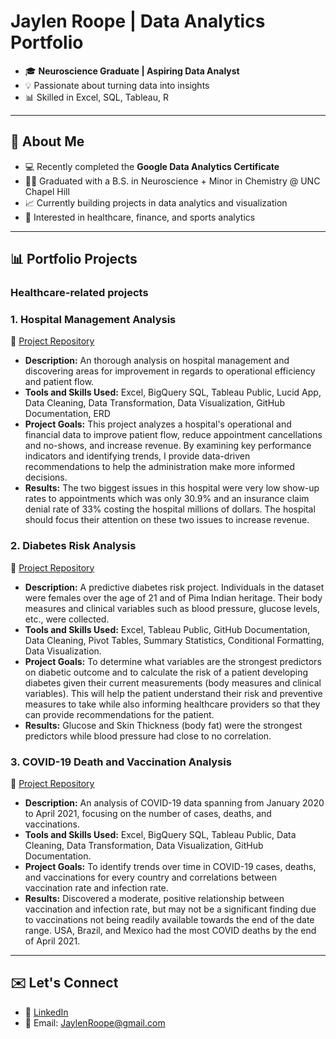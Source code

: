 # Jaylen Roope | Data Analytics Portfolio 

- 🎓 **Neuroscience Graduate | Aspiring Data Analyst**
- 💡 Passionate about turning data into insights 
- 📊 Skilled in Excel, SQL, Tableau, R

---

## 📖 About Me
- 💻 Recently completed the **Google Data Analytics Certificate**
- 🧑‍🎓 Graduated with a B.S. in Neuroscience + Minor in Chemistry @ UNC Chapel Hill
- 📈 Currently building projects in data analytics and visualization
- 🎯 Interested in healthcare, finance, and sports analytics

---

## 📊 Portfolio Projects
### Healthcare-related projects

### 1. Hospital Management Analysis
🔗 [Project Repository](https://github.com/jaylenroope-afk/Hospital-Management-)
   - **Description:**
     An thorough analysis on hospital management and discovering areas for improvement in regards to operational efficiency and patient flow. 
   - **Tools and Skills Used:**
     Excel, BigQuery SQL, Tableau Public, Lucid App, Data Cleaning, Data Transformation, Data Visualization, GitHub Documentation, ERD
   - **Project Goals:**
     This project analyzes a hospital's operational and financial data to improve patient flow, reduce appointment cancellations and no-shows, and increase revenue. By examining key performance indicators and identifying trends, I provide data-driven recommendations to help the administration make more informed decisions.
   - **Results:**
     The two biggest issues in this hospital were very low show-up rates to appointments which was only 30.9% and an insurance claim denial rate of 33% costing the hospital millions of dollars. The hospital should focus their attention on these two issues to increase revenue. 

### 2. Diabetes Risk Analysis
🔗 [Project Repository](https://github.com/jaylenroope-afk/DiabetesRiskPredictor)
   - **Description:**
     A predictive diabetes risk project. Individuals in the dataset were females over the age of 21 and of Pima Indian heritage. Their body measures and clinical variables such as blood pressure, glucose levels, etc., were collected. 
   - **Tools and Skills Used:**
     Excel, Tableau Public, GitHub Documentation, Data Cleaning, Pivot Tables, Summary Statistics, Conditional Formatting, Data Visualization.
   - **Project Goals:**
     To determine what variables are the strongest predictors on diabetic outcome and to calculate the risk of a patient developing diabetes given their current measurements (body measures and clinical variables). This will help the patient understand their risk and preventive measures to take while also informing healthcare providers so that they can provide recommendations for the patient.
   - **Results:**
     Glucose and Skin Thickness (body fat) were the strongest predictors while blood pressure had close to no correlation.


### 3. **COVID-19 Death and Vaccination Analysis**
🔗 [Project Repository](https://github.com/jaylenroope-afk/CovidData/tree/main)
   - **Description:**
     An analysis of COVID-19 data spanning from January 2020 to April 2021, focusing on the number of cases, deaths, and vaccinations.
   - **Tools and Skills Used:**
     Excel, BigQuery SQL, Tableau Public, Data Cleaning, Data Transformation, Data Visualization, GitHub Documentation.
   - **Project Goals:**
     To identify trends over time in COVID-19 cases, deaths, and vaccinations for every country and correlations between vaccination rate and infection rate.
   - **Results:**
     Discovered a moderate, positive relationship between vaccination and infection rate, but may not be a significant finding due to vaccinations not being readily available towards the end of the date range. USA, Brazil, and Mexico had the most COVID deaths by the end of April 2021.





---

## ✉️ Let's Connect
- 🔗 [LinkedIn](www.linkedin.com/in/jaylen-roope-a00478224)
- 📧 Email: JaylenRoope@gmail.com
